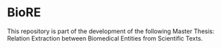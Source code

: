 # BioRE
This repository is part of the development of the following Master Thesis: Relation Extraction between Biomedical Entities from Scientific Texts.
